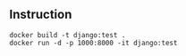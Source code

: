 ## Instruction 
```shell
docker build -t django:test .  
docker run -d -p 1000:8000 -it django:test
```